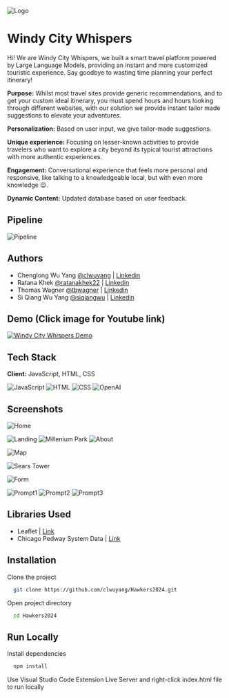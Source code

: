 
![Logo](https://github.com/clwuyang/Hawkers2024/blob/main/logo.png?raw=true)


# Windy City Whispers

Hi! We are Windy City Whispers, we built a smart travel platform powered by Large Language Models, providing an instant and more customized touristic experience. Say goodbye to wasting time planning your perfect itinerary!


**Purpose:** Whilst most travel sites provide generic recommendations, and to get your custom ideal itinerary, you must spend hours and hours looking through different websites, with our solution we provide instant tailor made suggestions to elevate your adventures.

**Personalization:** Based on user input, we give tailor-made suggestions.

**Unique experience:** Focusing on lesser-known activities to provide travelers who want to explore a city beyond its typical tourist attractions with more authentic experiences.

**Engagement:**  Conversational experience that feels more personal and responsive, like talking to a knowledgeable local, but with even more knowledge 😉.

**Dynamic Content:** Updated database based on user feedback.




## Pipeline

![Pipeline](https://github.com/clwuyang/Hawkers2024/blob/main/Pipeline.png?raw=true)

## Authors

- Chenglong Wu Yang [@clwuyang](https://www.github.com/clwuyang) | [Linkedin](https://www.linkedin.com/in/cwuyang/)
- Ratana Khek      [@ratanakhek22](https://www.github.com/ratanakhek22) | [Linkedin](https://www.linkedin.com/in/skhek/)
- Thomas Wagner    [@tbwagner](https://www.github.com/tbwagner) | [Linkedin](https://www.linkedin.com/in/thomas-wagner-267b49275/)
- Si Qiang Wu Yang   [@siqiangwu](https://www.github.com/siqiangwu) | [Linkedin](https://www.linkedin.com/in/siqiangwu/)


## Demo (Click image for Youtube link)

[![Windy City Whispers Demo](https://img.youtube.com/vi/pc3H71vZWMk/0.jpg)](https://www.youtube.com/watch?v=pc3H71vZWMk)


## Tech Stack

**Client:** JavaScript, HTML, CSS



![JavaScript](https://img.shields.io/badge/JavaScript-F7DF1E?style=for-the-badge&logo=javascript&logoColor=black
)
![HTML](https://img.shields.io/badge/HTML5-E34F26?style=for-the-badge&logo=html5&logoColor=white
)
![CSS](https://img.shields.io/badge/CSS3-1572B6?style=for-the-badge&logo=css3&logoColor=white
)
![OpenAI](https://img.shields.io/badge/OpenAI-412991?style=for-the-badge&logo=openai&logoColor=white)





## Screenshots
![Home](https://github.com/clwuyang/Hawkers2024/blob/main/screenshots/landing.png?raw=true)

![Landing](https://github.com/clwuyang/Hawkers2024/blob/main/screenshots/landing.JPG?raw=true)
![Millenium Park](https://github.com/clwuyang/Hawkers2024/blob/main/screenshots/millenniumpark.JPG?raw=true)
![About](https://github.com/clwuyang/Hawkers2024/blob/main/screenshots/about.png?raw=true)

![Map](https://github.com/clwuyang/Hawkers2024/blob/main/screenshots/map.JPG?raw=true)

![Sears Tower](https://github.com/clwuyang/Hawkers2024/blob/main/screenshots/searstower.JPG?raw=true)

![Form](https://github.com/clwuyang/Hawkers2024/blob/main/screenshots/chatform.png?raw=true)




![Prompt1](https://github.com/clwuyang/Hawkers2024/blob/main/screenshots/prompt1.png?raw=true)
![Prompt2](https://github.com/clwuyang/Hawkers2024/blob/main/screenshots/prompt2.png?raw=true)
![Prompt3](https://github.com/clwuyang/Hawkers2024/blob/main/screenshots/prompt3.png?raw=true)
## Libraries Used

- Leaflet | [Link](https://leafletjs.com/index.html)
- Chicago Pedway System Data | [Link](https://data.cityofchicago.org/Transportation/Pedway-Routes/aqxt-626s)

  
## Installation

Clone the project 

```bash
  git clone https://github.com/clwuyang/Hawkers2024.git
```

Open project directory
```bash
  cd Hawkers2024
```
    
## Run Locally

Install dependencies

```bash
  npm install
```

Use Visual Studio Code Extension Live Server and right-click index.html file to run locally
